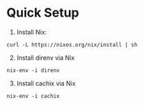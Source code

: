 # Quick Setup

1. Install Nix:
```
curl -L https://nixos.org/nix/install | sh
```

2. Install direnv via Nix
```
nix-env -i direnv
```

3. Install cachix via Nix
```
nix-env -i cachix
```
